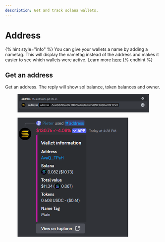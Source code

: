 ```yaml
---
description: Get and track solana wallets.
---
```


# Address

{% hint style="info" %}
You can give your wallets a name by adding a nametag. This will display the nametag instead of the address and makes it easier to see which wallets were active. Learn more [here](https://docs.solmatebot.com/commands/settings#add-a-nametag)
{% endhint %}

## Get an address

Get an address. The reply will show sol balance, token balances and owner.

<figure><img src="../.gitbook/assets/image (4).png" alt=""><figcaption></figcaption></figure>

<figure><img src="../.gitbook/assets/image (3).png" alt=""><figcaption></figcaption></figure>
